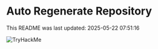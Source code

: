 # Auto Regenerate Repository

This README was last updated: 2025-05-22 07:51:16

 ![TryHackMe](https://tryhackme.com/badge/533634)
